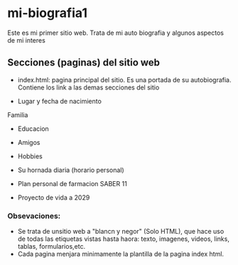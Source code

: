 # mi-biografia1
Este es mi primer sitio web. Trata de mi auto biografia y algunos aspectos de mi interes

## Secciones (paginas) del sitio web

- index.html: pagina principal del sitio. Es una portada de su autobiografia. Contiene los link a las demas secciones del sitio

- Lugar y fecha de nacimiento

Familia

- Educacion

- Amigos

- Hobbies

- Su hornada diaria (horario personal)

- Plan personal de farmacion SABER 11

- Proyecto de vida a 2029

### Obsevaciones:
- Se trata de unsitio web a "blancn y negor" (Solo HTML), que hace uso de todas las etiquetas vistas hasta haora: texto, imagenes, videos, links, tablas, formularios,etc.
- Cada pagina menjara minimamente la plantilla de la pagina index html.